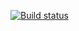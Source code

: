 [![Build status](https://ci.appveyor.com/api/projects/status/5o2xp6i9brf0q0wf?svg=true)](https://ci.appveyor.com/project/Dmitry-1994/javaaqa-hw4-selenide-ex1)
